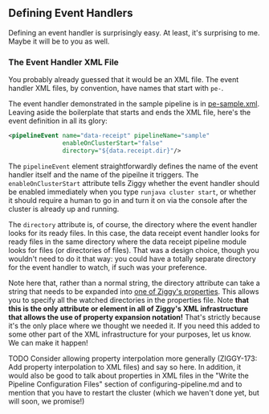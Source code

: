 <!-- -*-visual-line-*- -->

## Defining Event Handlers

Defining an event handler is surprisingly easy. At least, it's surprising to me. Maybe it will be to you as well.

### The Event Handler XML File

You probably already guessed that it would be an XML file. The event handler XML files, by convention, have names that start with `pe-`.

The event handler demonstrated in the sample pipeline is in [pe-sample.xml](../../sample-pipeline/config/pe-sample.xml). Leaving aside the boilerplate that starts and ends the XML file, here's the event definition in all its glory:

```xml
<pipelineEvent name="data-receipt" pipelineName="sample"
               enableOnClusterStart="false"
               directory="${data.receipt.dir}"/>
```

 The `pipelineEvent` element straightforwardly defines the name of the event handler itself and the name of the pipeilne it triggers. The `enableOnClusterStart` attribute tells Ziggy whether the event handler should be enabled immediately when you type `runjava cluster start`, or whether it should require a human to go in and turn it on via the console after the cluster is already up and running.

The `directory` attribute is, of course, the directory where the event handler looks for its ready files. In this case, the data receipt event handler looks for ready files in the same directory where the data receipt pipeline module looks for files (or directories of files). That was a design choice, though you wouldn't need to do it that way: you could have a totally separate directory for the event handler to watch, if such was your preference.

Note here that, rather than a normal string, the directory attribute can take a string that needs to be expanded into [one of Ziggy's properties](properties.md). This allows you to specify all the watched directories in the properties file. Note **that this is the only attribute or element in all of Ziggy's XML infrastructure that allows the use of property expansion notation!** That's strictly because it's the only place where we thought we needed it. If you need this added to some other part of the XML infrastructure for your purposes, let us know. We can make it happen!

TODO Consider allowing property interpolation more generally (ZIGGY-173: Add property interpolation to XML files) and say so here. In addition, it would also be good to talk about properties in XML files in the "Write the Pipeline Configuration Files" section of configuring-pipeline.md and to mention that you have to restart the cluster (which we haven't done yet, but will soon, we promise!)
